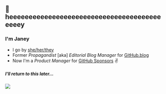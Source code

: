 
## :wave: heeeeeeeeeeeeeeeeeeeeeeeeeeeeeeeeeeeeeeeeeeey

### I'm Janey
* I go by [she/her/they](https://pronoun.is/she/her?or=they)
* Former *Propagandist* [aka] *Editorial Blog Manager* for [GitHub.blog](https://github.blog/)
* Now I'm a *Product Manager* for [GitHub Sponsors](https://github.com/sponsors) :v:

##### I'll return to this later...

![](https://github.com/jjjaney/jjjaney/blob/master/dealwithitjjjaney.gif)
